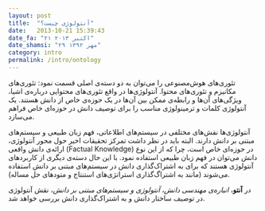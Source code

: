 ```yaml
---
layout: post
title:  "آنتولوژی چیست؟"
date:   2013-10-21 15:39:43
date_fa: "۲۱ اکتبر ۲۰۱۳"
date_shamsi: "۲۹ مهر ۱۳۹۲"
category: intro
permalink: /intro/ontology
---
```


تئوری‌های هوش‌مصنوعی را می‌توان به دو دسته‌ی اصلی قسمت نمود: تئوری‌های مکانیزم و تئوری‌های محتوا. آنتولوژی‌ها در واقع تئوری‌های محتوایی درباره‌ی اشیا، ویژگی‌های آن‌ها و رابطه‌ی ممکن بین آن‌ها در یک حوزه‌ی خاص از دانش هستند. یک آنتولوژی کلمات و ترمینولوژی مناسب را برای توصیف دانش در حوزه‌ای خاص فراهم می‌سازد.

آنتولوژی‌ها نقش‌های مختلفی در سیستم‌های اطلاعاتی، فهم زبان طبیعی و سیستم‌های مبتنی بر دانش دارند. البته باید در نظر داشت تمرکز تحقیقات اخیر حول محور آنتولوژی، ارائه‌ی دانش واقعی (Factual Knowledge) در حوزه‌ای خاص است، چرا که از این نوع دانش می‌توان در فهم زبان طبیعی استفاده نمود. با این حال دسته‌ی دیگری از کاربردهای آنتولوژی هستند که برای به اشتراک‌گذاری دانش در سیستم‌های مبتنی بر دانش استفاده می‌شوند (مانند به اشتراگ‌گذاری استراتژی‌های استنتاج و متودهای حل مساله). 

در **آنتو**، *انباره‌ی مهندسی دانش، آنتولوژی و سیستم‌های مبتنی بر دانش*، نقش آنتولوژی در توصیف ساختار دانش و به اشتراک‌گذاری دانش بررسی خواهد شد.